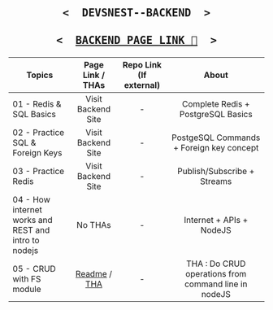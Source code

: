 <p align="center">

   <h2 align="center">
     <pre><samp><&nbsp; DEVSNEST--BACKEND &nbsp;></samp></pre>
   </h2>
</p>

<p align="center">

   <h2 align="center">
     <pre><samp><&nbsp; <a href="https://thedeepakchaturvedi.github.io/Devsnest-Backend/">BACKEND PAGE LINK 📝</a> &nbsp;></samp></pre>
   </h2>
</p>

| Topics                                               |                                             Page Link / THAs                                             | Repo Link (If external) |                        About                         |
| ---------------------------------------------------- | :------------------------------------------------------------------------------------------------------: | :---------------------: | :--------------------------------------------------: |
| 01 - Redis & SQL Basics                              |                                            Visit Backend Site                                            |            -            |          Complete Redis + PostgreSQL Basics          |
| 02 - Practice SQL & Foreign Keys                     |                                            Visit Backend Site                                            |            -            |       PostgeSQL Commands + Foreign key concept       |
| 03 - Practice Redis                                  |                                            Visit Backend Site                                            |            -            |             Publish/Subscribe + Streams              |
| 04 - How internet works and REST and intro to nodejs |                                                 No THAs                                                  |            -            |               Internet + APIs + NodeJS               |
| 05 - CRUD with FS module                             | [Readme](/05%20-%20CRUD%20with%20fs%20module/README.md) / [THA](/05%20-%20CRUD%20with%20fs%20module/THA) |            -            | THA : Do CRUD operations from command line in nodeJS |
